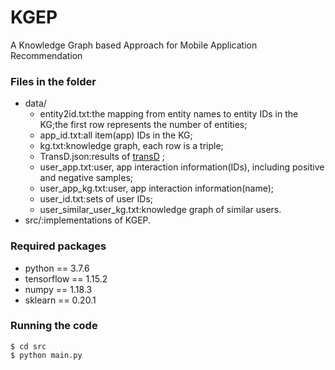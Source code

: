 # KGEP
A Knowledge Graph based Approach for Mobile Application Recommendation
### Files in the folder

+ data/
    + entity2id.txt:the mapping from entity names to entity IDs in the KG;the first row represents the number of entities;
    + app_id.txt:all item(app) IDs in the KG;
    + kg.txt:knowledge graph, each row is a triple;
    + TransD.json:results of [transD](https://github.com/thunlp/OpenKE) ;
    + user_app.txt:user, app interaction information(IDs), including positive and negative samples;
    + user_app_kg.txt:user, app interaction information(name);
    + user_id.txt:sets of user IDs;
    + user_similar_user_kg.txt:knowledge graph of similar users.
+ src/:implementations of KGEP.
### Required packages
* python == 3.7.6
* tensorflow == 1.15.2
* numpy == 1.18.3
* sklearn == 0.20.1
### Running the code
```
$ cd src
$ python main.py
```